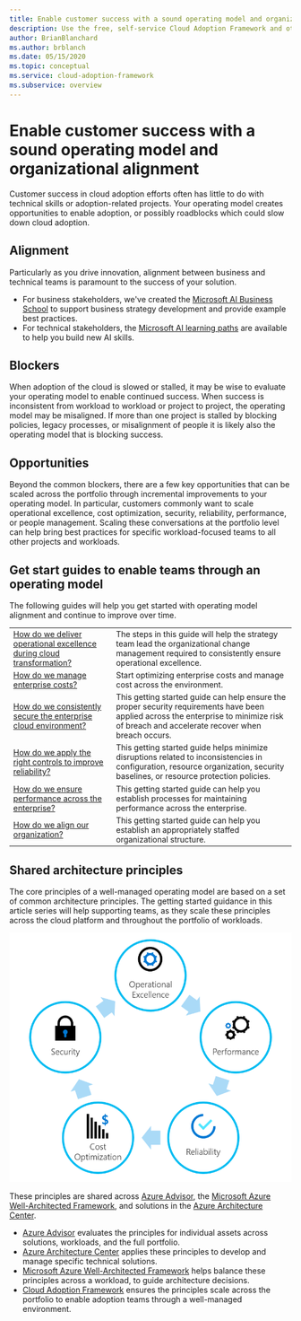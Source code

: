 ```yaml
---
title: Enable customer success with a sound operating model and organizational alignment
description: Use the free, self-service Cloud Adoption Framework and other tools to help you make cloud adoption decisions that enable customer success.
author: BrianBlanchard
ms.author: brblanch
ms.date: 05/15/2020
ms.topic: conceptual
ms.service: cloud-adoption-framework
ms.subservice: overview
---
```


# Enable customer success with a sound operating model and organizational alignment

Customer success in cloud adoption efforts often has little to do with technical skills or adoption-related projects. Your operating model creates opportunities to enable adoption, or possibly roadblocks which could slow down cloud adoption.

## Alignment

Particularly as you drive innovation, alignment between business and technical teams is paramount to the success of your solution.

- For business stakeholders, we've created the [Microsoft AI Business School](https://www.microsoft.com/ai/ai-business-school) to support business strategy development and provide example best practices.
- For technical stakeholders, the [Microsoft AI learning paths](https://docs.microsoft.com/learn/) are available to help you build new AI skills.

## Blockers

When adoption of the cloud is slowed or stalled, it may be wise to evaluate your operating model to enable continued success. When success is inconsistent from workload to workload or project to project, the operating model may be misaligned. If more than one project is stalled by blocking policies, legacy processes, or misalignment of people it is likely also the operating model that is blocking success.

## Opportunities

Beyond the common blockers, there are a few key opportunities that can be scaled across the portfolio through incremental improvements to your operating model. In particular, customers commonly want to scale operational excellence, cost optimization, security, reliability, performance, or people management. Scaling these conversations at the portfolio level can help bring best practices for specific workload-focused teams to all other projects and workloads.

## Get start guides to enable teams through an operating model

The following guides will help you get started with operating model alignment and continue to improve over time.

|                                                                                     |                                                                                                                                |
|-------------------------------------------------------------------------------------|--------------------------------------------------------------------------------------------------------------------------------|
| [How do we deliver operational excellence during cloud transformation?](./operational-excellence.md)                   | The steps in this guide will help the strategy team lead the organizational change management required to consistently ensure operational excellence. |
| [How do we manage enterprise costs?](./manage-costs.md)                                          | Start optimizing enterprise costs and manage cost across the environment.                                                                           |
| [How do we consistently secure the enterprise cloud environment?](./security.md)             | This getting started guide can help ensure the proper security requirements have been applied across the enterprise to minimize risk of breach and accelerate recover when breach occurs.                                       |
| [How do we apply the right controls to improve reliability?](./reliability.md)                   | This getting started guide helps minimize disruptions related to inconsistencies in configuration, resource organization, security baselines, or resource protection policies. |
| [How do we ensure performance across the enterprise?](./performance.md)                               | This getting started guide can help you establish processes for maintaining performance across the enterprise.                               |
| [How do we align our organization?](./org-alignment.md)                               | This getting started guide can help you establish an appropriately staffed organizational structure.                               |

## Shared architecture principles

The core principles of a well-managed operating model are based on a set of common architecture principles. The getting started guidance in this article series will help supporting teams, as they scale these principles across the cloud platform and throughout the portfolio of workloads.

![Shared architecture principles](../_images/shared-principles.png)

These principles are shared across [Azure Advisor](https://docs.microsoft.com/azure/advisor/advisor-overview), the [Microsoft Azure Well-Architected Framework](https://docs.microsoft.com/azure/architecture/framework), and solutions in the [Azure Architecture Center](https://docs.microsoft.com/azure/architecture).

- [Azure Advisor](https://docs.microsoft.com/azure/advisor/advisor-overview) evaluates the principles for individual assets across solutions, workloads, and the full portfolio.
- [Azure Architecture Center](https://docs.microsoft.com/azure/architecture) applies these principles to develop and manage specific technical solutions.
- [Microsoft Azure Well-Architected Framework](https://docs.microsoft.com/azure/architecture/framework) helps balance these principles across a workload, to guide architecture decisions.
- [Cloud Adoption Framework](../index.yml) ensures the principles scale across the portfolio to enable adoption teams through a well-managed environment.
